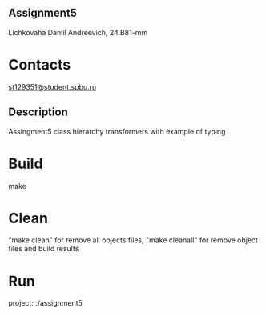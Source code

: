 ## Assignment5

Lichkovaha Daniil Andreevich, 24.B81-mm

# Contacts
st129351@student.spbu.ru

## Description
Assingment5
class hierarchy transformers with example of typing

# Build

make

# Clean
"make clean" for remove all objects files, "make cleanall" for remove object files and build results

# Run
project: ./assignment5 
